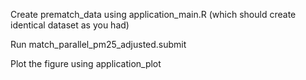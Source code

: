 Create prematch_data using application_main.R (which should create identical dataset as you had)

Run match_parallel_pm25_adjusted.submit

Plot the figure using application_plot
